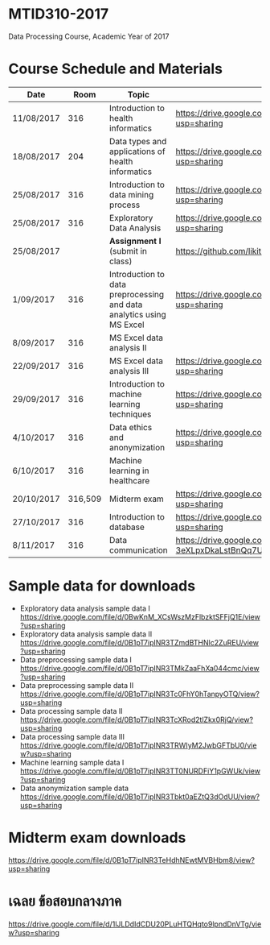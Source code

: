 # MTID310-2017
Data Processing Course, Academic Year of 2017

# Course Schedule and Materials
|Date|Room|Topic|Materials|Instructor|
|---|---|---|---|---|
|11/08/2017|316|Introduction to health informatics|https://drive.google.com/file/d/0B1pT7ipINR3TQVZpU3g2ZGdIUEk/view?usp=sharing|LK|
|18/08/2017|204|Data types and applications of health informatics|https://drive.google.com/file/d/0B1pT7ipINR3TdkVnMm4xWkRSTFk/view?usp=sharing|AW|
|25/08/2017|316|Introduction to data mining process|https://drive.google.com/file/d/0B1pT7ipINR3Td1lSMjVnNXFoVnM/view?usp=sharing|LK|
|25/08/2017|316|Exploratory Data Analysis|https://drive.google.com/file/d/0B1pT7ipINR3TN2JvY3pacGRQSVU/view?usp=sharing|PK|
|25/08/2017||**Assignment I** (submit in class)|https://github.com/likit/mtid310-2017/blob/master/assignment1.md||
|1/09/2017|316|Introduction to data preprocessing and data analytics using MS Excel|https://drive.google.com/file/d/0B1pT7ipINR3TdmRZZEpGX1V5ZzQ/view?usp=sharing|LP|
|8/09/2017|316|MS Excel data analysis II||LP|
|22/09/2017|316|MS Excel data analysis III|https://drive.google.com/file/d/0B1pT7ipINR3TSExyckMzdE0zdmM/view?usp=sharing|LP|
|29/09/2017|316|Introduction to machine learning techniques|https://drive.google.com/file/d/0B1pT7ipINR3TYUJhVXgwMXo5Y3M/view?usp=sharing|AW|
|4/10/2017|316|Data ethics and anonymization|https://drive.google.com/file/d/0B1pT7ipINR3TQVhGOXRudGk0b0E/view?usp=sharing|LP|
|6/10/2017|316|Machine learning in healthcare||AW|
|20/10/2017|316,509|Midterm exam|https://drive.google.com/file/d/0B1pT7ipINR3TNzB1ZG9RR293eUU/view?usp=sharing|||
|27/10/2017|316|Introduction to database|https://drive.google.com/file/d/0B1pT7ipINR3TRVQ1aWRONVJuZm8/view?usp=sharing|LP|
|8/11/2017|316|Data communication|https://drive.google.com/file/d/1hyfHjZ2_Yy7Qj-3eXLpxDkaLstBnQq7U/view?usp=sharing|PM|

# Sample data for downloads
- Exploratory data analysis sample data I https://drive.google.com/file/d/0BwKnM_XCsWszMzFlbzktSFFjQ1E/view?usp=sharing
- Exploratory data analysis sample data II https://drive.google.com/file/d/0B1pT7ipINR3TZmdBTHNlc2ZuREU/view?usp=sharing
- Data preprocessing sample data I https://drive.google.com/file/d/0B1pT7ipINR3TMkZaaFhXa044cmc/view?usp=sharing
- Data preprocessing sample data II https://drive.google.com/file/d/0B1pT7ipINR3Tc0FhY0hTanpyOTQ/view?usp=sharing
- Data processing sample data II https://drive.google.com/file/d/0B1pT7ipINR3TcXRod2tlZkx0RjQ/view?usp=sharing
- Data processing sample data III https://drive.google.com/file/d/0B1pT7ipINR3TRWIyM2JwbGFTbU0/view?usp=sharing
- Machine learning sample data I https://drive.google.com/file/d/0B1pT7ipINR3TT0NURDFiY1pGWUk/view?usp=sharing
- Data anonymization sample data https://drive.google.com/file/d/0B1pT7ipINR3Tbkt0aEZtQ3dOdUU/view?usp=sharing

# Midterm exam downloads
https://drive.google.com/file/d/0B1pT7ipINR3TeHdhNEwtMVBHbm8/view?usp=sharing

# เฉลย ข้อสอบกลางภาค
https://drive.google.com/file/d/1lJLDdIdCDU20PLuHTQHqto9lpndDnVTg/view?usp=sharing
